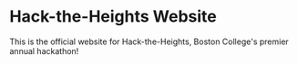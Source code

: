 # Hack-the-Heights Website

This is the official website for Hack-the-Heights, Boston College's premier annual hackathon!
